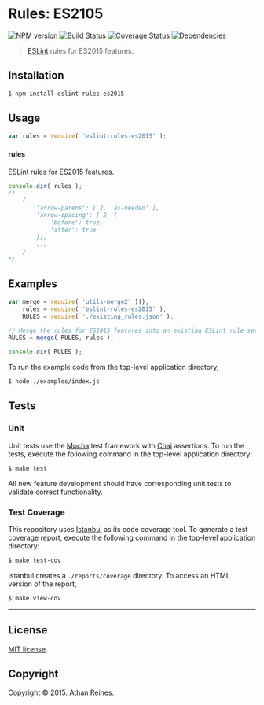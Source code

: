 Rules: ES2105
===
[![NPM version][npm-image]][npm-url] [![Build Status][travis-image]][travis-url] [![Coverage Status][codecov-image]][codecov-url] [![Dependencies][dependencies-image]][dependencies-url]

> [ESLint](http://eslint.org/) rules for ES2015 features.


## Installation

``` bash
$ npm install eslint-rules-es2015
```


## Usage

``` javascript
var rules = require( 'eslint-rules-es2015' );
```

#### rules

[ESLint](http://eslint.org/) rules for ES2015 features.

``` javascript
console.dir( rules );
/*
	{
		'arrow-parens': [ 2, 'as-needed' ],
		'arrow-spacing': [ 2, {
			'before': true,
			'after': true
		}],
		...
	}
*/
```


## Examples

``` javascript
var merge = require( 'utils-merge2' )(),
	rules = require( 'eslint-rules-es2015' ),
	RULES = require( './existing_rules.json' );

// Merge the rules for ES2015 features into an existing ESLint rule set...
RULES = merge( RULES, rules );

console.dir( RULES );
```

To run the example code from the top-level application directory,

``` bash
$ node ./examples/index.js
```


## Tests

### Unit

Unit tests use the [Mocha](http://mochajs.org/) test framework with [Chai](http://chaijs.com) assertions. To run the tests, execute the following command in the top-level application directory:

``` bash
$ make test
```

All new feature development should have corresponding unit tests to validate correct functionality.


### Test Coverage

This repository uses [Istanbul](https://github.com/gotwarlost/istanbul) as its code coverage tool. To generate a test coverage report, execute the following command in the top-level application directory:

``` bash
$ make test-cov
```

Istanbul creates a `./reports/coverage` directory. To access an HTML version of the report,

``` bash
$ make view-cov
```


---
## License

[MIT license](http://opensource.org/licenses/MIT).


## Copyright

Copyright &copy; 2015. Athan Reines.


[npm-image]: http://img.shields.io/npm/v/eslint-rules-es2015.svg
[npm-url]: https://npmjs.org/package/eslint-rules-es2015

[travis-image]: http://img.shields.io/travis/kgryte/eslint-rules-es2015/master.svg
[travis-url]: https://travis-ci.org/kgryte/eslint-rules-es2015

[codecov-image]: https://img.shields.io/codecov/c/github/kgryte/eslint-rules-es2015/master.svg
[codecov-url]: https://codecov.io/github/kgryte/eslint-rules-es2015?branch=master

[dependencies-image]: http://img.shields.io/david/kgryte/eslint-rules-es2015.svg
[dependencies-url]: https://david-dm.org/kgryte/eslint-rules-es2015

[dev-dependencies-image]: http://img.shields.io/david/dev/kgryte/eslint-rules-es2015.svg
[dev-dependencies-url]: https://david-dm.org/dev/kgryte/eslint-rules-es2015

[github-issues-image]: http://img.shields.io/github/issues/kgryte/eslint-rules-es2015.svg
[github-issues-url]: https://github.com/kgryte/eslint-rules-es2015/issues
